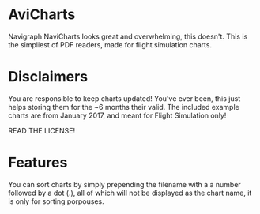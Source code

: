 # AviCharts

Navigraph NaviCharts looks great and overwhelming, this doesn't.
This is the simpliest of PDF readers, made for flight simulation charts.

# Disclaimers

You are responsible to keep charts updated! You've ever been, this just helps storing them for the ~6 months their valid.
The included example charts are from January 2017, and meant for Flight Simulation only!

READ THE LICENSE!

# Features

You can sort charts by simply prepending the filename with a a number followed by a dot (.), all of which will not be displayed as the chart name, it is only for sorting porpouses.

